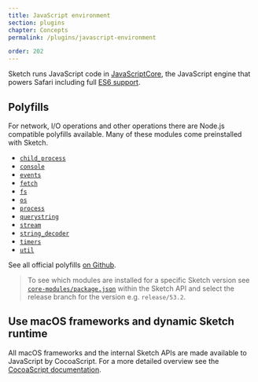 ```yaml
---
title: JavaScript environment
section: plugins
chapter: Concepts
permalink: /plugins/javascript-environment

order: 202
---
```


Sketch runs JavaScript code in [JavaScriptCore](https://trac.webkit.org/wiki/JavaScriptCore), the JavaScript engine that powers Safari including full [ES6 support](https://webkit.org/blog/6756/es6-feature-complete/).

## Polyfills

For network, I/O operations and other operations there are Node.js compatible polyfills available. Many of these modules come preinstalled with Sketch.

- [`child_process`](https://github.com/skpm/child_process)
- [`console`](https://github.com/skpm/console)
- [`events`](https://github.com/skpm/events)
- [`fetch`](https://github.com/skpm/sketch-polyfill-fetch)
- [`fs`](https://github.com/skpm/fs)
- [`os`](https://github.com/skpm/os)
- [`process`](https://github.com/skpm/process)
- [`querystring`](https://github.com/skpm/querystring)
- [`stream`](https://github.com/skpm/stream)
- [`string_decoder`](https://github.com/skpm/string_decoder)
- [`timers`](https://github.com/skpm/timers)
- [`util`](https://github.com/skpm/util)

See all official polyfills [on Github](https://github.com/search?q=topic%3Apolyfill+org%3Askpm&type=Repositories).

> To see which modules are installed for a specific Sketch version see [`core-modules/package.json`](https://github.com/BohemianCoding/SketchAPI/blob/develop/core-modules/package.json) within the Sketch API and select the release branch for the version e.g. `release/53.2`.

## Use macOS frameworks and dynamic Sketch runtime

All macOS frameworks and the internal Sketch APIs are made available to JavaScript by CocoaScript. For a more detailed overview see the [CocoaScript documentation](/plugins/cocoascript).
